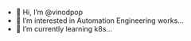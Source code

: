 - 👋 Hi, I’m @vinodpop
- 👀 I’m interested in Automation Engineering works...
- 🌱 I’m currently learning k8s...

<!---
vinodpop/vinodpop is a ✨ special ✨ repository because its `README.md` (this file) appears on your GitHub profile.
You can click the Preview link to take a look at your changes.
--->

